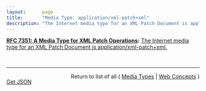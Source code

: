 ```yaml
---
layout:      page
title:       "Media Type: application/xml-patch+xml"
description: "The Internet media type for an XML Patch Document is application/xml-patch+xml."
---
```


**[RFC 7351: A Media Type for XML Patch Operations](/specs/IETF/RFC/7351 "The XML Patch media type &#34;application/xml-patch+xml&#34; defines an XML document structure for expressing a sequence of patch operations that are applied to an XML document. The XML Patch document format's foundations are defined in RFC 5261, this specification defines a document format and a media type registration, so that XML Patch documents can be labeled with a media type, for example in HTTP conversations. In addition to the media type registration, this specification also updates RFC 5261 in some aspects, limiting these updates to cases where RFC 5261 needed to be fixed, or was hard to understand."):** [The Internet media type for an XML Patch Document is application/xml-patch+xml.](http://tools.ietf.org/html/rfc7351#section-3 "Read documentation for Media Type &#34;application/xml-patch+xml&#34;")

<br/>
<hr/>

<p style="float : left"><a href="application/xml-patch+xml.json" title="Get JSON representing this particular Web Concept">Get JSON</a></p>
<p style="text-align: right">Return to list of all ( <a href="../media-types">Media Types</a> | <a href="../">Web Concepts</a> )</p>
